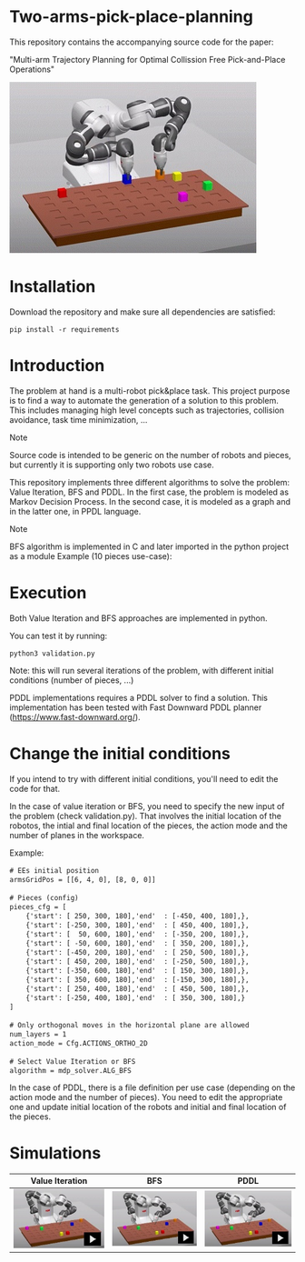 # Two-arms-pick-place-planning
This repository contains the accompanying source code for the paper:

"Multi-arm Trajectory Planning for Optimal Collission Free Pick-and-Place Operations"

![Robot setup picture missing](images/setup2.jpg)

# Installation
Download the repository and make sure all dependencies are satisfied:

    pip install -r requirements

# Introduction
The problem at hand is a multi-robot pick&place task. This project purpose is to find a way to automate the generation of a solution to this problem.
This includes managing high level concepts such as trajectories, collision avoidance, task time minimization, ...

> [!NOTE]  
> Source code is intended to be generic on the number of robots and pieces, but currently it is supporting only two robots use case.

This repository implements three different algorithms to solve the problem: Value Iteration, BFS and PDDL. In the first case, the problem is modeled as Markov Decision Process. In the second case, it is modeled as a graph and in the latter one, in PPDL language.

> [!NOTE]  
> BFS algorithm is implemented in C and later imported in the python project as a module
Example (10 pieces use-case):

# Execution
Both Value Iteration and BFS approaches are implemented in python.

You can test it by running:

    python3 validation.py

Note: this will run several iterations of the problem, with different initial conditions (number of pieces, ...)

PDDL implementations requires a PDDL solver to find a solution. This implementation has been tested with Fast Downward PDDL planner (https://www.fast-downward.org/).

# Change the initial conditions
If you intend to try with different initial conditions, you'll need to edit the code for that.

In the case of value iteration or BFS, you need to specify the new input of the problem (check validation.py). That involves the initial location of the robotos, the intial and final location of the pieces, the action mode and the number of planes in the workspace.

Example:

    # EEs initial position
    armsGridPos = [[6, 4, 0], [8, 0, 0]]
    
    # Pieces (config)
    pieces_cfg = [
        {'start': [ 250, 300, 180],'end'  : [-450, 400, 180],},
        {'start': [-250, 300, 180],'end'  : [ 450, 400, 180],},
        {'start': [  50, 600, 180],'end'  : [-350, 200, 180],},
        {'start': [ -50, 600, 180],'end'  : [ 350, 200, 180],},
        {'start': [-450, 200, 180],'end'  : [ 250, 500, 180],},
        {'start': [ 450, 200, 180],'end'  : [-250, 500, 180],},
        {'start': [-350, 600, 180],'end'  : [ 150, 300, 180],},
        {'start': [ 350, 600, 180],'end'  : [-150, 300, 180],},
        {'start': [ 250, 400, 180],'end'  : [ 450, 500, 180],},
        {'start': [-250, 400, 180],'end'  : [ 350, 300, 180],}
    ]

    # Only orthogonal moves in the horizontal plane are allowed
    num_layers = 1
    action_mode = Cfg.ACTIONS_ORTHO_2D

    # Select Value Iteration or BFS
    algorithm = mdp_solver.ALG_BFS

In the case of PDDL, there is a file definition per use case (depending on the action mode and the number of pieces). You need to edit the appropriate one and update initial location of the robots and initial and final location of the pieces.

# Simulations
| Value Iteration | BFS | PDDL |
|-----------------|-----|------|
| [![Value Iteration](images/thumb.jpg)](https://youtu.be/cXEfuw8WPqA) | [![Value Iteration](images/thumb.jpg)](https://youtu.be/2T0z_3_9az8) | [![PDDL](images/thumb.jpg)](https://www.youtube.com/watch?v=vV5W80SKIOo) |
